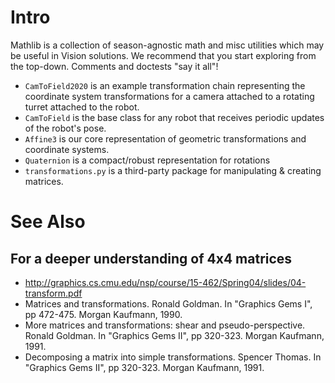 # Intro

Mathlib is a collection of season-agnostic math and misc utilities which may be useful
in Vision solutions.  We recommend that you start exploring from the top-down.
Comments and doctests "say it all"!

* `CamToField2020` is an example transformation chain representing the coordinate system
 transformations for a camera attached to a rotating turret attached to the robot.
* `CamToField` is the base class for any robot that receives periodic updates of the robot's pose.
* `Affine3` is our core representation of geometric transformations and coordinate systems.
* `Quaternion` is a compact/robust representation for rotations
* `transformations.py` is a third-party package for manipulating & creating matrices.

# See Also

## For a deeper understanding of 4x4 matrices
* http://graphics.cs.cmu.edu/nsp/course/15-462/Spring04/slides/04-transform.pdf
*  Matrices and transformations. Ronald Goldman.
  In "Graphics Gems I", pp 472-475. Morgan Kaufmann, 1990.
*  More matrices and transformations: shear and pseudo-perspective. Ronald Goldman.
  In "Graphics Gems II", pp 320-323. Morgan Kaufmann, 1991.
* Decomposing a matrix into simple transformations. Spencer Thomas.
   In "Graphics Gems II", pp 320-323. Morgan Kaufmann, 1991.



